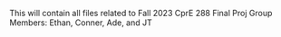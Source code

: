 This will contain all files related to Fall 2023 CprE 288 Final Proj
Group Members: Ethan, Conner, Ade, and JT

